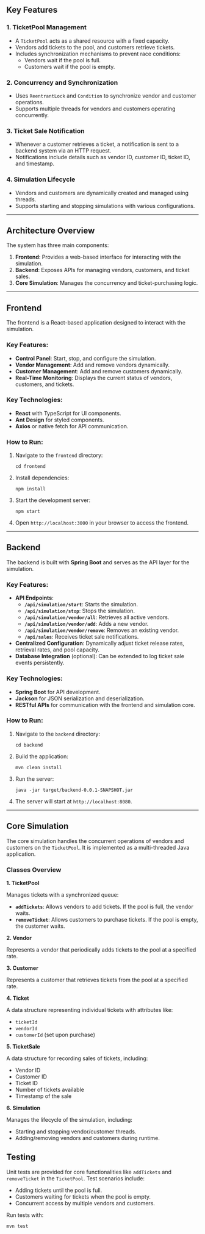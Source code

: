 ## Key Features

### **1. TicketPool Management**

-   A `TicketPool` acts as a shared resource with a fixed capacity.
-   Vendors add tickets to the pool, and customers retrieve tickets.
-   Includes synchronization mechanisms to prevent race conditions:
    -   Vendors wait if the pool is full.
    -   Customers wait if the pool is empty.

### **2. Concurrency and Synchronization**

-   Uses `ReentrantLock` and `Condition` to synchronize vendor and customer operations.
-   Supports multiple threads for vendors and customers operating concurrently.

### **3. Ticket Sale Notification**

-   Whenever a customer retrieves a ticket, a notification is sent to a backend system via an HTTP request.
-   Notifications include details such as vendor ID, customer ID, ticket ID, and timestamp.

### **4. Simulation Lifecycle**

-   Vendors and customers are dynamically created and managed using threads.
-   Supports starting and stopping simulations with various configurations.

----------

## Architecture Overview

The system has three main components:

1.  **Frontend**: Provides a web-based interface for interacting with the simulation.
2.  **Backend**: Exposes APIs for managing vendors, customers, and ticket sales.
3.  **Core Simulation**: Manages the concurrency and ticket-purchasing logic.

----------

## Frontend

The frontend is a React-based application designed to interact with the simulation.

### Key Features:

-   **Control Panel**: Start, stop, and configure the simulation.
-   **Vendor Management**: Add and remove vendors dynamically.
-   **Customer Management**: Add and remove customers dynamically.
-   **Real-Time Monitoring**: Displays the current status of vendors, customers, and tickets.

### Key Technologies:

-   **React** with TypeScript for UI components.
-   **Ant Design** for styled components.
-   **Axios** or native fetch for API communication.

### How to Run:

1.  Navigate to the `frontend` directory:

    `cd frontend`

2.  Install dependencies:

    `npm install`

3.  Start the development server:

    `npm start`

4.  Open `http://localhost:3000` in your browser to access the frontend.

----------

## Backend

The backend is built with **Spring Boot** and serves as the API layer for the simulation.

### Key Features:

-   **API Endpoints**:
    -   **`/api/simulation/start`**: Starts the simulation.
    -   **`/api/simulation/stop`**: Stops the simulation.
    -   **`/api/simulation/vendor/all`**: Retrieves all active vendors.
    -   **`/api/simulation/vendor/add`**: Adds a new vendor.
    -   **`/api/simulation/vendor/remove`**: Removes an existing vendor.
    -   **`/api/sales`**: Receives ticket sale notifications.
-   **Centralized Configuration**: Dynamically adjust ticket release rates, retrieval rates, and pool capacity.
-   **Database Integration** (optional): Can be extended to log ticket sale events persistently.

### Key Technologies:

-   **Spring Boot** for API development.
-   **Jackson** for JSON serialization and deserialization.
-   **RESTful APIs** for communication with the frontend and simulation core.

### How to Run:

1.  Navigate to the `backend` directory:

    `cd backend`

2.  Build the application:

    `mvn clean install`

3.  Run the server:

    `java -jar target/backend-0.0.1-SNAPSHOT.jar`

4.  The server will start at `http://localhost:8080`.

----------

## Core Simulation

The core simulation handles the concurrent operations of vendors and customers on the `TicketPool`. It is implemented as a multi-threaded Java application.

### Classes Overview

**1. TicketPool**

Manages tickets with a synchronized queue:

-   **`addTickets`**: Allows vendors to add tickets. If the pool is full, the vendor waits.
-   **`removeTicket`**: Allows customers to purchase tickets. If the pool is empty, the customer waits.

**2. Vendor**

Represents a vendor that periodically adds tickets to the pool at a specified rate.

**3. Customer**

Represents a customer that retrieves tickets from the pool at a specified rate.

**4. Ticket**

A data structure representing individual tickets with attributes like:

-   `ticketId`
-   `vendorId`
-   `customerId` (set upon purchase)

**5. TicketSale**

A data structure for recording sales of tickets, including:

-   Vendor ID
-   Customer ID
-   Ticket ID
-   Number of tickets available
-   Timestamp of the sale

**6. Simulation**

Manages the lifecycle of the simulation, including:

-   Starting and stopping vendor/customer threads.
-   Adding/removing vendors and customers during runtime.

## Testing

Unit tests are provided for core functionalities like `addTickets` and `removeTicket` in the `TicketPool`. Test scenarios include:

-   Adding tickets until the pool is full.
-   Customers waiting for tickets when the pool is empty.
-   Concurrent access by multiple vendors and customers.

Run tests with:

`mvn test`